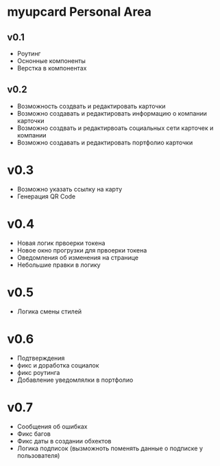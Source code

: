 # myupcard Personal Area

## v0.1
- Роутинг 
- Оснонные компоненты
- Верстка в компонентах

## v0.2
- Возможность создвать и редактировать карточки 
- Возможно создавать и редактировать информацию о компании карточки
- Возможно создвать и редактирвоать социальных сети карточек и компании
- Возможно создавать и редактировать портфолио карточки

# v0.3
- Возможно указать ссылку на карту
- Генерация QR Code

# v0.4
- Новая логик првоерки токена
- Новое окно прогрузки для првоерки токена
- Оведомления об изменения на странице
- Небольшие правки в логику

# v0.5
- Логика смены стилей

# v0.6
- Подтверждения
- фикс и доработка социалок
- фикс роутинга 
- Добавление уведомлялки в портфолио

# v0.7
- Сообщения об ошибках 
- Фикс багов
- Фикс даты в создании обхектов
- Логика подписок (вызможноть поменять данные о подписке у пользователя)
